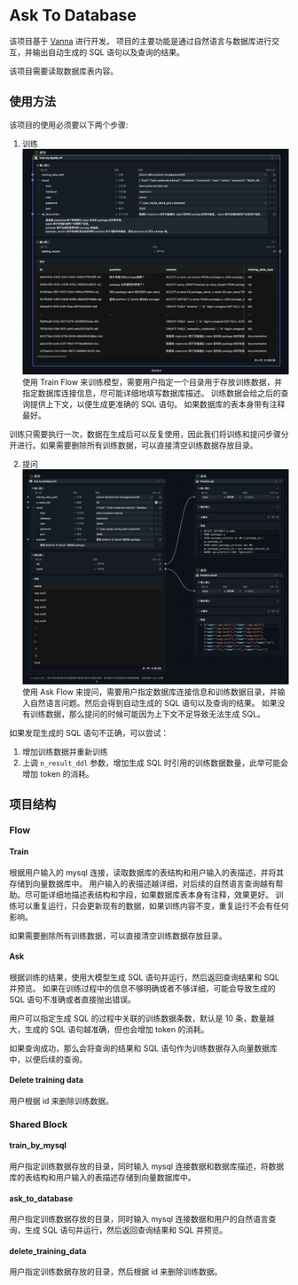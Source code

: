 # Ask To Database
该项目基于 [Vanna](https://github.com/vanna-ai/vanna) 进行开发。
项目的主要功能是通过自然语言与数据库进行交互，并输出自动生成的 SQL 语句以及查询的结果。

该项目需要读取数据库表内容。

## 使用方法
该项目的使用必须要以下两个步骤:
1. 训练
![train](./train.png)
使用 Train Flow 来训练模型，需要用户指定一个目录用于存放训练数据，并指定数据库连接信息，尽可能详细地填写数据库描述。
训练数据会给之后的查询提供上下文，以便生成更准确的 SQL 语句。
如果数据库的表本身带有注释最好。

训练只需要执行一次，数据在生成后可以反复使用，因此我们将训练和提问步骤分开进行。如果需要删除所有训练数据，可以直接清空训练数据存放目录。

2. 提问
![ask](./ask.png)
使用 Ask Flow 来提问，需要用户指定数据库连接信息和训练数据目录，并输入自然语言问题。然后会得到自动生成的 SQL 语句以及查询的结果。
如果没有训练数据，那么提问的时候可能因为上下文不足导致无法生成 SQL。

如果发现生成的 SQL 语句不正确，可以尝试：
1. 增加训练数据并重新训练
2. 上调 `n_result_ddl` 参数，增加生成 SQL 时引用的训练数据数量，此举可能会增加 token 的消耗。

## 项目结构
### Flow
#### Train
根据用户输入的 mysql 连接，读取数据库的表结构和用户输入的表描述，并将其存储到向量数据库中。
用户输入的表描述越详细，对后续的自然语言查询越有帮助。尽可能详细地描述表结构和字段，如果数据库表本身有注释，效果更好。
训练可以重复运行，只会更新现有的数据，如果训练内容不变，重复运行不会有任何影响。

如果需要删除所有训练数据，可以直接清空训练数据存放目录。

#### Ask
根据训练的结果，使用大模型生成 SQL 语句并运行，然后返回查询结果和 SQL 并预览。
如果在训练过程中的信息不够明确或者不够详细，可能会导致生成的 SQL 语句不准确或者直接抛出错误。

用户可以指定生成 SQL 的过程中关联的训练数据条数，默认是 10 条，数量越大，生成的 SQL 语句越准确，但也会增加 token 的消耗。

如果查询成功，那么会将查询的结果和 SQL 语句作为训练数据存入向量数据库中，以便后续的查询。

#### Delete training data
用户根据 id 来删除训练数据。

### Shared Block
#### train_by_mysql
用户指定训练数据存放的目录，同时输入 mysql 连接数据和数据库描述，将数据库的表结构和用户输入的表描述存储到向量数据库中。

#### ask_to_database
用户指定训练数据存放的目录，同时输入 mysql 连接数据和用户的自然语言查询，生成 SQL 语句并运行，然后返回查询结果和 SQL 并预览。

#### delete_training_data
用户指定训练数据存放的目录，然后根据 id 来删除训练数据。